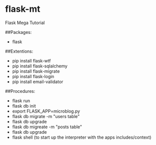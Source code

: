 # flask-mt
Flask Mega Tutorial

##Packages:
- flask

##Extentions:
- pip install flask-wtf
- pip install flask-sqlalchemy
- pip install flask-migrate
- pip install flask-login
- pip install email-validator

##Procedures:
- flask run
- flask db init
- export FLASK_APP=microblog.py
- flask db migrate -m "users table"
- flask db upgrade
- flask db migreate -m "posts table"
- flask db upgrade
- flask shell (to start up the interpreter with the apps includes/context)
